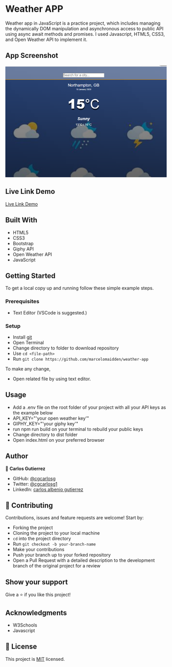 # Weather APP
Weather app in JavaScript is a practice project, which includes managing the dynamically DOM manipulation and asynchronous access to public API using async await methods and promises. I used Javascript, HTML5, CSS3, and Open Weather API to implement it.</p>

## App Screenshot
![screenshot](https://github.com/cgcarlosg/Weatherapp-api-js/blob/feature/dist/screenshot.png)

## Live Link Demo

[Live Link Demo](https://marcelomaidden.github.io/weather-app/)

## Built With

- HTML5
- CSS3
- Bootstrap
- Giphy API
- Open Weather API
- JavaScript


## Getting Started

To get a local copy up and running follow these simple example steps.

### Prerequisites

- Text Editor (VSCode is suggested.)


### Setup

- Install [git](https://git-scm.com/downloads)
- Open Terminal
- Change directory to folder to download repository
- Use `cd <file-path>`
- Run `git clone https://github.com/marcelomaidden/weather-app`



To make any change,

- Open related file by using text editor.

## Usage
  - Add a .env file on the root folder of your project with all your API keys as the example below
  - API_KEY="'your open weather key'"
  - GIPHY_KEY="'your giphy key'"
  - run npm run build on your terminal to rebuild your public keys
  - Change directory to dist folder
  - Open index.html on your preferred browser

## Author

👤  **Carlos Gutierrez**

- GitHub: [@cgcarlosg](https://github.com/cgcarlosg)
- Twitter: [@cgcarlosg1](https://twitter.com/cgcarlosg1)
- LinkedIn: [carlos albenio gutierrez](https://linkedin.com/in/carlosalbeniogutierrez)

## 🤝 Contributing

Contributions, issues and feature requests are welcome! Start by:

- Forking the project
- Cloning the project to your local machine
- `cd` into the project directory
- Run `git checkout -b your-branch-name`
- Make your contributions
- Push your branch up to your forked repository
- Open a Pull Request with a detailed description to the development branch of the original project for a review


## Show your support

Give a ⭐️ if you like this project!

## Acknowledgments

- W3Schools
- Javascript

## 📝 License

This project is [MIT](LICENSE) licensed.
